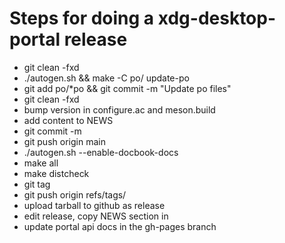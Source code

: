 # Steps for doing a xdg-desktop-portal release

 - git clean -fxd
 - ./autogen.sh && make -C po/ update-po
 - git add po/*po &&  git commit -m "Update po files"
 - git clean -fxd
 - bump version in configure.ac and meson.build
 - add content to NEWS
 - git commit -m <version>
 - git push origin main
 - ./autogen.sh --enable-docbook-docs 
 - make all
 - make distcheck
 - git tag <version>
 - git push origin refs/tags/<version>
 - upload tarball to github as release
 - edit release, copy NEWS section in
 - update portal api docs in the gh-pages branch
